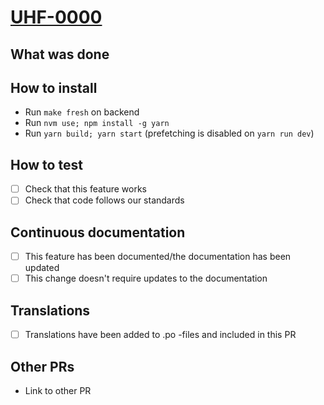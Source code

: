 # [UHF-0000](https://helsinkisolutionoffice.atlassian.net/browse/UHF-0000)
<!-- What problem does this solve? -->

## What was done
<!-- Describe what was done -->

## How to install

- Run `make fresh` on backend
- Run `nvm use; npm install -g yarn`
- Run `yarn build; yarn start` (prefetching is disabled on `yarn run dev`)

## How to test
<!-- Describe steps how to test the features, add as many steps as you want to be tested -->

* [ ] Check that this feature works
* [ ] Check that code follows our standards

## Continuous documentation
<!-- One of the checkboxes below needs to be checked like this: `[x]` (or click when not in edit mode) -->

* [ ] This feature has been documented/the documentation has been updated
* [ ] This change doesn't require updates to the documentation

## Translations
<!-- The checkbox below needs to be checked like this: `[x]` (or click when not in edit mode). Not needed if the translations were not affected. -->

* [ ] Translations have been added to .po -files and included in this PR

## Other PRs
<!-- For example an related PR in another repository -->

* Link to other PR
